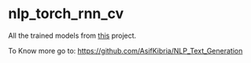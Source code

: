 # nlp_torch_rnn_cv

All the trained models from [this](https://github.com/AsifKibria/NLP_Text_Generation) project.

To Know more go to: https://github.com/AsifKibria/NLP_Text_Generation
